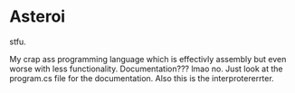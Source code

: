 # Asteroi

stfu.

My crap ass programming language which is effectivly assembly but even worse with less functionality.
Documentation??? lmao no. Just look at the program.cs file for the documentation. Also this is the interprotererrter.
